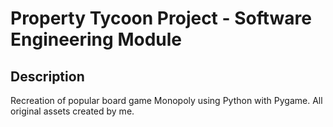# Property Tycoon Project - Software Engineering Module
## Description
Recreation of popular board game Monopoly using Python with Pygame. All original assets created by me.

